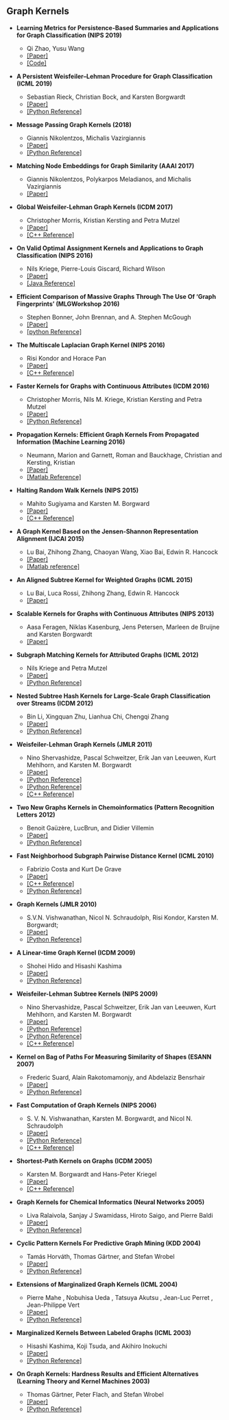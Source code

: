 ## Graph Kernels
- **Learning Metrics for Persistence-Based Summaries and Applications for Graph Classification (NIPS 2019)**
  - Qi Zhao, Yusu Wang
  - [[Paper]](https://arxiv.org/abs/1904.12189)
  - [[Code]](https://github.com/topology474/WKPI)

- **A Persistent Weisfeiler–Lehman Procedure for Graph Classification (ICML 2019)**
  - Sebastian Rieck, Christian Bock, and Karsten Borgwardt
  - [[Paper]](http://proceedings.mlr.press/v97/rieck19a/rieck19a.pdf)
  - [[Python Reference]](https://github.com/BorgwardtLab/P-WL)

- **Message Passing Graph Kernels (2018)**
  - Giannis Nikolentzos, Michalis Vazirgiannis
  - [[Paper]](https://arxiv.org/pdf/1808.02510.pdf)
  - [[Python Reference]](https://github.com/giannisnik/message_passing_graph_kernels)

- **Matching Node Embeddings for Graph Similarity (AAAI 2017)**
  - Giannis Nikolentzos, Polykarpos Meladianos, and Michalis Vazirgiannis
  - [[Paper]](https://aaai.org/ocs/index.php/AAAI/AAAI17/paper/view/14494)

- **Global Weisfeiler-Lehman Graph Kernels (ICDM 2017)**
  - Christopher Morris, Kristian Kersting and Petra Mutzel
  - [[Paper]](https://arxiv.org/pdf/1703.02379.pdf)
  - [[C++ Reference]](https://github.com/chrsmrrs/glocalwl)

- **On Valid Optimal Assignment Kernels and Applications to Graph Classification (NIPS 2016)**
  - Nils Kriege, Pierre-Louis Giscard, Richard Wilson
  - [[Paper]](https://arxiv.org/pdf/1606.01141.pdf)
  - [[Java Reference]](https://github.com/nlskrg/optimal_assignment_kernels)

- **Efficient Comparison of Massive Graphs Through The Use Of ‘Graph Fingerprints’ (MLGWorkshop 2016)**
  - Stephen Bonner, John Brennan, and A. Stephen McGough
  - [[Paper]](http://dro.dur.ac.uk/19773/1/19773.pdf?DDD10+lzdh59+d700tmt)    
  - [[python Reference]](https://github.com/sbonner0/GraphFingerprintComparison)

- **The Multiscale Laplacian Graph Kernel (NIPS 2016)**
  - Risi Kondor and Horace Pan
  - [[Paper]](https://arxiv.org/abs/1603.06186)
  - [[C++ Reference]](https://github.com/horacepan/MLGkernel)

- **Faster Kernels for Graphs with Continuous Attributes (ICDM 2016)**
  - Christopher Morris, Nils M. Kriege, Kristian Kersting and Petra Mutzel
  - [[Paper]](https://arxiv.org/abs/1610.00064)
  - [[Python Reference]](https://github.com/chrsmrrs/hashgraphkernel)

- **Propagation Kernels: Efficient Graph Kernels From Propagated Information (Machine Learning 2016)**
  - Neumann, Marion and Garnett, Roman and Bauckhage, Christian and Kersting, Kristian
  - [[Paper]](https://link.springer.com/article/10.1007/s10994-015-5517-9)
  - [[Matlab Reference]](https://github.com/marionmari/propagation_kernels)

- **Halting Random Walk Kernels (NIPS 2015)**
  - Mahito Sugiyama and Karsten M. Borgward
  - [[Paper]](https://pdfs.semanticscholar.org/79ba/8bcfbf9496834fdc22a1f7c96d26d776cd6c.pdf)
  - [[C++ Reference]](https://github.com/BorgwardtLab/graph-kernels)
  
- **A Graph Kernel Based on the Jensen-Shannon Representation Alignment (IJCAI 2015)**
  - Lu Bai, Zhihong Zhang, Chaoyan Wang, Xiao Bai, Edwin R. Hancock
  - [[Paper]](http://ijcai.org/Proceedings/15/Papers/468.pdf)
  - [[Matlab reference]](https://github.com/baiuoy/Matlab-code-JS-alignment-kernel-IJCAI-2015)

- **An Aligned Subtree Kernel for Weighted Graphs (ICML 2015)**
  - Lu Bai, Luca Rossi, Zhihong Zhang, Edwin R. Hancock
  - [[Paper]](http://proceedings.mlr.press/v37/bai15.pdf)

- **Scalable Kernels for Graphs with Continuous Attributes (NIPS 2013)**
  - Aasa Feragen, Niklas Kasenburg, Jens Petersen, Marleen de Bruijne and Karsten Borgwardt
  - [[Paper]](https://papers.nips.cc/paper/5155-scalable-kernels-for-graphs-with-continuous-attributes.pdf)

- **Subgraph Matching Kernels for Attributed Graphs (ICML 2012)**
  - Nils Kriege and Petra Mutzel
  - [[Paper]](https://arxiv.org/abs/1206.6483)
  - [[Python Reference]](https://github.com/mockingbird2/GraphKernelBenchmark)  

- **Nested Subtree Hash Kernels for Large-Scale Graph Classification over Streams (ICDM 2012)**
  - Bin Li, Xingquan Zhu, Lianhua Chi, Chengqi Zhang
  - [[Paper]](https://ieeexplore.ieee.org/document/6413884/)
  - [[Python Reference]](https://github.com/benedekrozemberczki/NestedSubtreeHash)  

- **Weisfeiler-Lehman Graph Kernels (JMLR 2011)**
  - Nino Shervashidze, Pascal Schweitzer, Erik Jan van Leeuwen, Kurt Mehlhorn, and Karsten M. Borgwardt
  - [[Paper]](http://www.jmlr.org/papers/volume12/shervashidze11a/shervashidze11a.pdf)
  - [[Python Reference]](https://github.com/jajupmochi/py-graph)
  - [[Python Reference]](https://github.com/deeplego/wl-graph-kernels)
  - [[C++ Reference]](https://github.com/BorgwardtLab/graph-kernels)  
  
- **Two New Graphs Kernels in Chemoinformatics (Pattern Recognition Letters 2012)**
  - Benoit Gaüzère, LucBrun, and Didier Villemin
  - [[Paper]](https://www.sciencedirect.com/science/article/abs/pii/S016786551200102X)
  - [[Python Reference]](https://github.com/jajupmochi/py-graph)

- **Fast Neighborhood Subgraph Pairwise Distance Kernel (ICML 2010)**
  - Fabrizio Costa and Kurt De Grave
  - [[Paper]](https://icml.cc/Conferences/2010/papers/347.pdf)
  - [[C++ Reference]](www.bioinf.uni-freiburg.de/~costa/EDeNcpp.tgz)
  - [[Python Reference]](https://github.com/fabriziocosta/EDeN)
  
- **Graph Kernels (JMLR 2010)**
  - S.V.N. Vishwanathan, Nicol N. Schraudolph, Risi Kondor, Karsten M. Borgwardt;
  - [[Paper]](http://www.jmlr.org/papers/volume11/vishwanathan10a/vishwanathan10a.pdf)
  - [[Python Reference]](https://github.com/jajupmochi/py-graph)

- **A Linear-time Graph Kernel (ICDM 2009)**
  - Shohei Hido and Hisashi Kashima
  - [[Paper]](https://ieeexplore.ieee.org/stamp/stamp.jsp?arnumber=5360243)  
  - [[Python Reference]](https://github.com/hgascon/adagio)

- **Weisfeiler-Lehman Subtree Kernels (NIPS 2009)**
  - Nino Shervashidze, Pascal Schweitzer, Erik Jan van Leeuwen, Kurt Mehlhorn, and Karsten M. Borgwardt
  - [[Paper]](http://papers.nips.cc/paper/3813-fast-subtree-kernels-on-graphs.pdf)
  - [[Python Reference]](https://github.com/jajupmochi/py-graph)
  - [[Python Reference]](https://github.com/deeplego/wl-graph-kernels)
  - [[C++ Reference]](https://github.com/BorgwardtLab/graph-kernels)
  
- **Kernel on Bag of Paths For Measuring Similarity of Shapes (ESANN 2007)**
  - Frederic Suard, Alain Rakotomamonjy, and Abdelaziz Bensrhair
  - [[Paper]](https://pdfs.semanticscholar.org/149a/858889e8c3a54ee55b21511a7f56f5e9650b.pdf)
  - [[Python Reference]](https://github.com/jajupmochi/py-graph)

- **Fast Computation of Graph Kernels (NIPS 2006)**
  - S. V. N. Vishwanathan, Karsten M. Borgwardt, and Nicol N. Schraudolph
  - [[Paper]](http://www.dbs.ifi.lmu.de/Publikationen/Papers/VisBorSch06.pdf)
  - [[Python Reference]](https://github.com/jajupmochi/py-graph)
  - [[C++ Reference]](https://github.com/BorgwardtLab/graph-kernels)

- **Shortest-Path Kernels on Graphs (ICDM 2005)**
  - Karsten M. Borgwardt and Hans-Peter Kriegel
  - [[Paper]](https://www.ethz.ch/content/dam/ethz/special-interest/bsse/borgwardt-lab/documents/papers/BorKri05.pdf)
  - [[C++ Reference]](https://github.com/KitwareMedical/ITKTubeTK)
  
- **Graph Kernels for Chemical Informatics (Neural Networks 2005)**
  - Liva Ralaivola, Sanjay J Swamidass, Hiroto Saigo, and Pierre Baldi
  - [[Paper]](https://www.sciencedirect.com/science/article/pii/S0893608005001693)
  - [[Python Reference]](https://github.com/jajupmochi/py-graph)

- **Cyclic Pattern Kernels For Predictive Graph Mining (KDD 2004)**
  - Tamás Horváth, Thomas Gärtner, and Stefan Wrobel
  - [[Paper]](http://citeseerx.ist.psu.edu/viewdoc/download?doi=10.1.1.332.6158&rep=rep1&type=pdf)
  - [[Python Reference]](https://github.com/jajupmochi/py-graph)
  
- **Extensions of Marginalized Graph Kernels (ICML 2004)**
  - Pierre Mahe , Nobuhisa Ueda , Tatsuya Akutsu , Jean-Luc Perret , Jean-Philippe Vert
  - [[Paper]](http://members.cbio.mines-paristech.fr/~jvert/publi/04icml/icmlMod.pdf)
  - [[Python Reference]](https://github.com/jajupmochi/py-graph)

- **Marginalized Kernels Between Labeled Graphs (ICML 2003)**
  - Hisashi Kashima, Koji Tsuda, and Akihiro Inokuchi
  - [[Paper]](https://pdfs.semanticscholar.org/2dfd/92c808487049ab4c9b45db77e9055b9da5a2.pdf)
  - [[Python Reference]](https://github.com/jajupmochi/py-graph)
  
- **On Graph Kernels: Hardness Results and Efficient Alternatives (Learning Theory and Kernel Machines 2003)**
  - Thomas Gärtner, Peter Flach, and Stefan Wrobel
  - [[Paper]](http://citeseerx.ist.psu.edu/viewdoc/download?doi=10.1.1.152.8681&rep=rep1&type=pdf)
  - [[Python Reference]](https://github.com/jajupmochi/py-graph)
